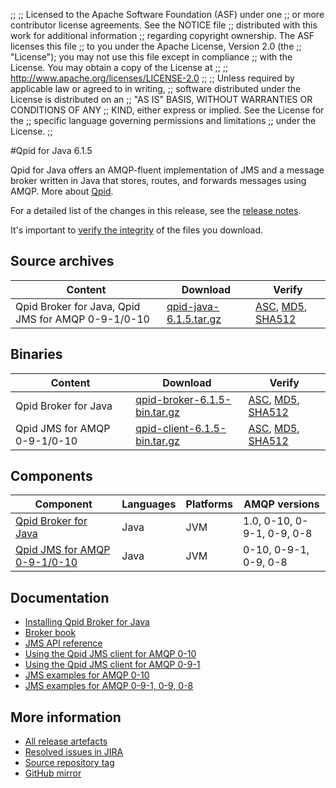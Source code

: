 ;;
;; Licensed to the Apache Software Foundation (ASF) under one
;; or more contributor license agreements.  See the NOTICE file
;; distributed with this work for additional information
;; regarding copyright ownership.  The ASF licenses this file
;; to you under the Apache License, Version 2.0 (the
;; "License"); you may not use this file except in compliance
;; with the License.  You may obtain a copy of the License at
;; 
;;   http://www.apache.org/licenses/LICENSE-2.0
;; 
;; Unless required by applicable law or agreed to in writing,
;; software distributed under the License is distributed on an
;; "AS IS" BASIS, WITHOUT WARRANTIES OR CONDITIONS OF ANY
;; KIND, either express or implied.  See the License for the
;; specific language governing permissions and limitations
;; under the License.
;;

#Qpid for Java 6.1.5

Qpid for Java offers an AMQP-fluent implementation of JMS and a message
broker written in Java that stores, routes, and forwards messages
using AMQP.  More about [Qpid]({{site_url}}/index.html).

For a detailed list of the changes in this release, see the [release
notes](release-notes.html).

It's important to [verify the
integrity]({{site_url}}/download.html#verify-what-you-download) of the
files you download.

## Source archives

| Content | Download | Verify |
|---------|----------|--------|
| Qpid Broker for Java, Qpid JMS for AMQP 0-9-1/0-10 | [qpid-java-6.1.5.tar.gz](http://archive.apache.org/dist/qpid/java/6.1.5/qpid-java-6.1.5.tar.gz) | [ASC](http://archive.apache.org/dist/qpid/java/6.1.5/qpid-java-6.1.5.tar.gz.asc), [MD5](http://archive.apache.org/dist/qpid/java/6.1.5/qpid-java-6.1.5.tar.gz.md5), [SHA512](http://archive.apache.org/dist/qpid/java/6.1.5/qpid-java-6.1.5.tar.gz.sha512) |

## Binaries

| Content | Download | Verify |
|---------|----------|--------|
| Qpid Broker for Java | [qpid-broker-6.1.5-bin.tar.gz](http://archive.apache.org/dist/qpid/java/6.1.5/binaries/qpid-broker-6.1.5-bin.tar.gz) | [ASC](http://archive.apache.org/dist/qpid/java/6.1.5/binaries/qpid-broker-6.1.5-bin.tar.gz.asc), [MD5](http://archive.apache.org/dist/qpid/java/6.1.5/binaries/qpid-broker-6.1.5-bin.tar.gz.md5), [SHA512](http://archive.apache.org/dist/qpid/java/6.1.5/binaries/qpid-broker-6.1.5-bin.tar.gz.sha512) |
| Qpid JMS for AMQP 0-9-1/0-10 | [qpid-client-6.1.5-bin.tar.gz](http://archive.apache.org/dist/qpid/java/6.1.5/binaries/qpid-client-6.1.5-bin.tar.gz) | [ASC](http://archive.apache.org/dist/qpid/java/6.1.5/binaries/qpid-client-6.1.5-bin.tar.gz.asc), [MD5](http://archive.apache.org/dist/qpid/java/6.1.5/binaries/qpid-client-6.1.5-bin.tar.gz.md5), [SHA512](http://archive.apache.org/dist/qpid/java/6.1.5/binaries/qpid-client-6.1.5-bin.tar.gz.sha512) |

## Components

| Component | Languages | Platforms | AMQP versions |
|-----------|-----------|-----------|---------------|
| [Qpid Broker for Java]({{site_url}}/components/broker-j/index.html) | Java | JVM | 1.0, 0-10, 0-9-1, 0-9, 0-8 |
| [Qpid JMS for AMQP 0-9-1/0-10]({{site_url}}/components/jms/amqp-0-x.html) | Java | JVM | 0-10, 0-9-1, 0-9, 0-8 |

## Documentation


<div class="two-column" markdown="1">

 - [Installing Qpid Broker for Java](java-broker/book/Java-Broker-Installation.html)
 - [Broker book](java-broker/book/index.html)
 - [JMS API reference](http://docs.oracle.com/javaee/1.4/api/javax/jms/package-summary.html)
 - [Using the Qpid JMS client for AMQP 0-10](jms-client-0-10/book/index.html)
 - [Using the Qpid JMS client for AMQP 0-9-1](jms-client-0-8/book/index.html)
 - [JMS examples for AMQP 0-10](qpid-jms/examples/index.html)
 - [JMS examples for AMQP 0-9-1, 0-9, 0-8](jms-client-0-8/book/JMS-Client-0-8-Examples.html)

</div>


## More information

 - [All release artefacts](http://archive.apache.org/dist/qpid/java/6.1.5)
 - [Resolved issues in JIRA](https://issues.apache.org/jira/issues/?jql=project+%3D+QPID+AND+fixVersion+%3D+%27qpid-java-6.1.5%27+AND+resolution+%3D+%27fixed%27+ORDER+BY+priority+DESC)
 - [Source repository tag](https://git-wip-us.apache.org/repos/asf/qpid-broker-j.git/tree/refs/tags/6.1.5)
 - [GitHub mirror](https://github.com/apache/qpid-broker-j/tree/6.1.5)

<script type="text/javascript">
  _deferredFunctions.push(function() {
      if ("6.1.5" === "{{current_java_release}}") {
          _modifyCurrentReleaseLinks();
      }
  });
</script>
